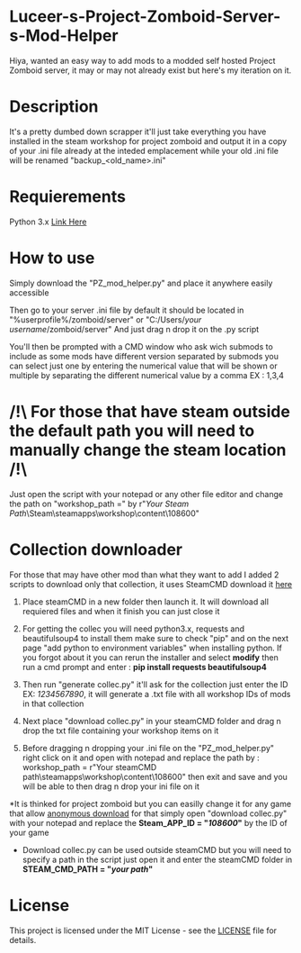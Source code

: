 # Luceer-s-Project-Zomboid-Server-s-Mod-Helper
Hiya, wanted an easy way to add mods to a modded self hosted Project Zomboid server, it may or may not already exist but here's my iteration on it.

# Description
It's a pretty dumbed down scrapper it'll just take everything you have installed in the steam workshop for project zomboid and output it in a copy of your .ini file already at the inteded emplacement while your old .ini file will be renamed "backup_<old_name>.ini"

# Requierements
Python 3.x [Link Here](https://www.python.org/downloads/)

# **How to use**
Simply download the "PZ_mod_helper.py" and place it anywhere easily accessible

Then go to your server .ini file by default it should be located in "%userprofile%/zomboid/server" or "C:/Users/_your username_/zomboid/server"
And just drag n drop it on the .py script

You'll then be prompted with a CMD window who ask wich submods to include as some mods have different version separated by submods you can select just one by entering the numerical value that will be shown or multiple by separating the different numerical value by a comma EX : 1,3,4

# /!\ For those that have steam outside the default path you will need to manually change the steam location /!\
Just open the script with your notepad or any other file editor and change the path on "workshop_path =" by r"_Your Steam Path_\Steam\steamapps\workshop\content\108600"

# Collection downloader
For those that may have other mod than what they want to add I added 2 scripts to download only that collection, it uses SteamCMD download it [here](https://developer.valvesoftware.com/wiki/SteamCMD)

1. Place steamCMD in a new folder then launch it. It will download all requiered files and when it finish you can just close it

2. For getting the collec you will need python3.x, requests and beautifulsoup4 to install them make sure to check "pip" and on the next page "add python to environment variables" when installing python. If you forgot about it you can rerun the installer and select **modify** then run a cmd prompt and enter : **pip install requests beautifulsoup4**

3. Then run "generate collec.py" it'll ask for the collection just enter the ID EX: _1234567890_, it will generate a .txt file with all workshop IDs of mods in that collection

4. Next place "download collec.py" in your steamCMD folder and drag n drop the txt file containing your workshop items on it

5. Before dragging n dropping your .ini file on the "PZ_mod_helper.py" right click on it and open with notepad and replace the path by : workshop_path = r"Your steamCMD path\steamapps\workshop\content\108600" then exit and save and you will be able to then drag n drop your ini file on it

*It is thinked for project zomboid but you can easilly change it for any game that allow [anonymous download](https://steamdb.info/sub/17906/apps/) for that simply open "download collec.py" with your notepad and replace the **Steam_APP_ID = "_108600_"** by the ID of your game

* Download collec.py can be used outside steamCMD but you will need to specify a path in the script just open it and enter the steamCMD folder in **STEAM_CMD_PATH = "_your path_"**

# License
This project is licensed under the MIT License - see the [LICENSE](https://opensource.org/license/MIT) file for details.
